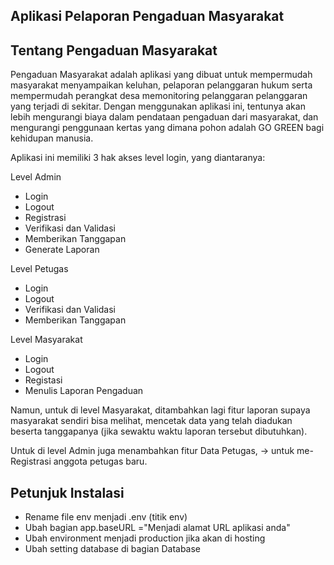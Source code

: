 
## Aplikasi Pelaporan Pengaduan Masyarakat

## Tentang Pengaduan Masyarakat

Pengaduan Masyarakat adalah aplikasi yang dibuat untuk mempermudah masyarakat menyampaikan keluhan, 
pelaporan pelanggaran hukum serta mempermudah perangkat desa memonitoring pelanggaran pelanggaran yang terjadi di sekitar.
Dengan menggunakan aplikasi ini, tentunya akan lebih mengurangi biaya dalam pendataan pengaduan dari masyarakat, dan mengurangi
penggunaan kertas yang dimana pohon adalah GO GREEN bagi kehidupan manusia.

Aplikasi ini memiliki 3 hak akses level login, yang diantaranya:

Level Admin
- Login
- Logout
- Registrasi
- Verifikasi dan Validasi
- Memberikan Tanggapan
- Generate Laporan

Level Petugas
- Login
- Logout
- Verifikasi dan Validasi
- Memberikan Tanggapan

Level Masyarakat
- Login
- Logout
- Registasi
- Menulis Laporan Pengaduan

Namun, untuk di level Masyarakat, ditambahkan lagi fitur laporan supaya masyarakat sendiri bisa melihat, mencetak data yang telah diadukan beserta tanggapanya (jika sewaktu waktu laporan tersebut dibutuhkan).

Untuk di level Admin juga menambahkan fitur Data Petugas, -> untuk me-Registrasi anggota petugas baru.


## Petunjuk Instalasi

- Rename file env menjadi .env (titik env)
- Ubah bagian app.baseURL ="Menjadi alamat URL aplikasi anda"
- Ubah environment menjadi production jika akan di hosting
- Ubah setting database di bagian Database



